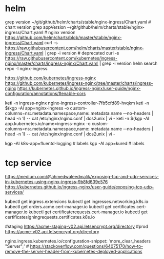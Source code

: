 # helm
grep version ~/git/github/helm/charts/stable/nginx-ingress/Chart.yaml    # chart version
grep appVersion ~/git/github/helm/charts/stable/nginx-ingress/Chart.yaml # nginx version
https://github.com/helm/charts/blob/master/stable/nginx-ingress/Chart.yaml
curl -s https://raw.githubusercontent.com/helm/charts/master/stable/nginx-ingress/Chart.yaml | grep -i version # deprecated
curl -s https://raw.githubusercontent.com/kubernetes/ingress-nginx/master/charts/ingress-nginx/Chart.yaml | grep -i version
helm search repo -l nginx-ingress

https://github.com/kubernetes/ingress-nginx
https://github.com/kubernetes/ingress-nginx/tree/master/charts/ingress-nginx
https://kubernetes.github.io/ingress-nginx/user-guide/nginx-configuration/annotations/#enable-cors

keti -n ingress-nginx nginx-ingress-controller-7fb5cfd89-hvqkm 
keti -n $(kgp -Al app=nginx-ingress -o custom-columns=ns:.metadata.namespace,name:.metadata.name --no-headers | head -n 1) -- cat /etc/nginx/nginx.conf | dos2unix | vi -
keti -n $(kgp -Al app.kubernetes.io/name=ingress-nginx -o custom-columns=ns:.metadata.namespace,name:.metadata.name --no-headers | head -n 1) -- cat /etc/nginx/nginx.conf | dos2unix | vi -

kgp -Al k8s-app=fluentd-logging # labels
kgp -Al app=kured               # labels


# tcp service
https://medium.com/@ahmedwaleedmalik/exposing-tcp-and-udp-services-in-kubernetes-using-nginx-ingress-9b8fd639c576
https://kubernetes.github.io/ingress-nginx/user-guide/exposing-tcp-udp-services/

kubectl get ingress.extensions
kubectl get ingresses.networking.k8s.io
kubectl get orders.acme.cert-manager.io
kubectl get certificates.cert-manager.io
kubectl get certificaterequests.cert-manager.io
kubectl get certificatesigningrequests.certificates.k8s.io

#staging
https://acme-staging-v02.api.letsencrypt.org/directory
#prod
https://acme-v02.api.letsencrypt.org/directory



nginx.ingress.kubernetes.io/configuration-snippet: 'more_clear_headers "Server";' # https://stackoverflow.com/questions/64075170/how-to-remove-the-server-header-from-kubernetes-deployed-applications
